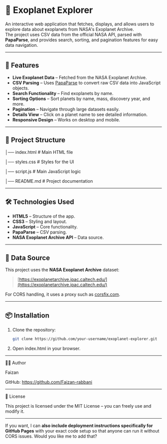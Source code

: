 # 🌌 Exoplanet Explorer

An interactive web application that fetches, displays, and allows users to explore data about exoplanets from NASA's Exoplanet Archive.  
The project uses CSV data from the official NASA API, parsed with **PapaParse**, and provides search, sorting, and pagination features for easy data navigation.

---

## 🚀 Features

- **Live Exoplanet Data** – Fetched from the NASA Exoplanet Archive.
- **CSV Parsing** – Uses [PapaParse](https://www.papaparse.com/) to convert raw CSV data into JavaScript objects.
- **Search Functionality** – Find exoplanets by name.
- **Sorting Options** – Sort planets by name, mass, discovery year, and more.
- **Pagination** – Navigate through large datasets easily.
- **Details View** – Click on a planet name to see detailed information.
- **Responsive Design** – Works on desktop and mobile.

---

## 📂 Project Structure

│── index.html # Main HTML file

│── styles.css # Styles for the UI

│── script.js # Main JavaScript logic

│── README.md # Project documentation


---

## 🛠️ Technologies Used

- **HTML5** – Structure of the app.
- **CSS3** – Styling and layout.
- **JavaScript** – Core functionality.
- **PapaParse** – CSV parsing.
- **NASA Exoplanet Archive API** – Data source.

---

## 🔗 Data Source

This project uses the **NASA Exoplanet Archive** dataset:

> [https://exoplanetarchive.ipac.caltech.edu/](https://exoplanetarchive.ipac.caltech.edu/)

For CORS handling, it uses a proxy such as [corsfix.com](https://corsfix.com).

---

## 📦 Installation

1. Clone the repository:
   ```bash
   git clone https://github.com/your-username/exoplanet-explorer.git

2. Open index.html in your browser.

---

🧑‍💻 Author

Faizan

GitHub: https://github.com/Faizan-rabbani 

---

📜 License

This project is licensed under the MIT License – you can freely use and modify it.

---

If you want, I can **also include deployment instructions specifically for GitHub Pages** with your exact code setup so that anyone can run it without CORS issues. Would you like me to add that?
